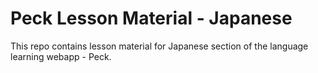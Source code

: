 # Peck Lesson Material - Japanese
This repo contains lesson material for Japanese section of the language learning webapp - Peck.